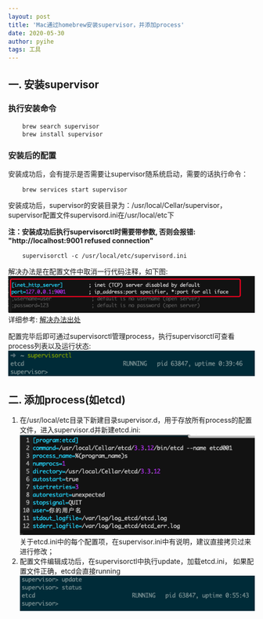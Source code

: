 ```yaml
---
layout: post
title: 'Mac通过homebrew安装supervisor，并添加process'
date: 2020-05-30
author: pyihe
tags: 工具
---
```


## 一. 安装supervisor

### 执行安装命令
```shell script
    brew search supervisor
    brew install supervisor
```

### 安装后的配置
安装成功后，会有提示是否需要让supervisor随系统启动，需要的话执行命令：
```shell script
    brew services start supervisor
```
安装成功后，supervisor的安装目录为：/usr/local/Cellar/supervisor， supervisor配置文件supervisord.ini在/usr/local/etc下

**注：安装成功后执行supervisorctl时需要带参数, 否则会报错: "http://localhost:9001 refused connection"**
```shell script
    supervisorctl -c /usr/local/etc/supervisord.ini
```
解决办法是在配置文件中取消一行代码注释，如下图:<br>
![](/assets/img/2020-05-30/取消注释.jpg)
详细参考: [解决办法出处](https://askubuntu.com/questions/911994/supervisorctl-3-3-1-http-localhost9001-refused-connection)

配置完毕后即可通过supervisorctl管理process，执行supervisorctl可查看process列表以及运行状态:<br>
![](/assets/img/2020-05-30/查看process.jpg)

## 二. 添加process(如etcd)
1. 在/usr/local/etc目录下新建目录supervisor.d，用于存放所有process的配置文件，进入supervisor.d并新建etcd.ini:<br>
![](/assets/img/2020-05-30/etcd配置.jpg)
<br>关于etcd.ini中的每个配置项，在supervisor.ini中有说明，建议直接拷贝过来进行修改；
2. 配置文件编辑成功后，在supervisorctl中执行update，加载etcd.ini， 如果配置文件正确，etcd会直接running<br>
![](/assets/img/2020-05-30/list.jpg)